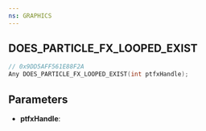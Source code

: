 ```yaml
---
ns: GRAPHICS
---
```

## DOES_PARTICLE_FX_LOOPED_EXIST

```c
// 0x9DD5AFF561E88F2A
Any DOES_PARTICLE_FX_LOOPED_EXIST(int ptfxHandle);
```

## Parameters
* **ptfxHandle**:
